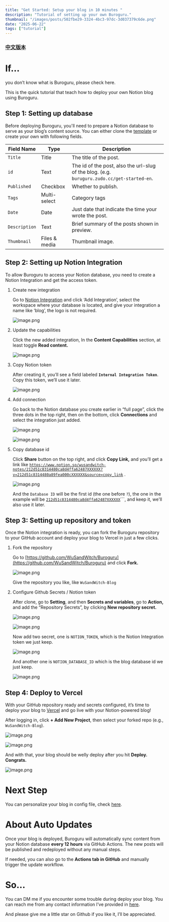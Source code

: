 ```yaml
---
title: "Get Started: Setup your blog in 10 minutes "
description: "Tutorial of setting up your own Buroguru."
thumbnail: "/images/posts/502fbe29-3324-4bc3-97dc-3d037379c6de.png"
date: "2025-06-22"
tags: ["tutorial"]
---
```


### [中文版本](https://buroguru.zudo.cc/posts/get-started-zh)


# If…


you don’t know what is Buroguru, please check here.


This is the quick tutorial that teach how to deploy your own Notion blog using Buroguru.


## Step 1: Setting up database


Before deploying Buroguru, you'll need to prepare a Notion database to serve as your blog’s content source. You can either clone the [template](/21ad51c831448068b621f3b5def5dd2d) or create your own with following fields.


| Field Name    | Type          | Description                                                                                 |
| ------------- | ------------- | ------------------------------------------------------------------------------------------- |
| `Title`       | Title         | The title of the post.                                                                      |
| `id`          | Text          | The id of the post, also the url-slug of the blog. (e.g. `buruguru.zudo.cc/get-started-en`. |
| `Published`   | Checkbox      | Whether to publish.                                                                         |
| `Tags`        | Multi-select  | Category tags                                                                               |
| `Date`        | Date          | Just date that indicate the time your wrote the post.                                       |
| `Description` | Text          | Brief summary of the posts shown in preview.                                                |
| `Thumbnail`   | Files & media | Thumbnail image.                                                                            |


## Step 2: Setting up Notion Integration


To allow Buroguru to access your Notion database, you need to create a Notion Integration and get the access token.

1. Create new integration

	Go to [Notion Integration](https://www.notion.so/profile/integrations) and click ‘Add Integration’, select the workspace where your database is located, and give your integration a name like ‘blog’, the logo is not required.


	![image.png](/images/posts/b1c3b8b2-d7ea-44b2-9b49-ff354a61e210.png)

2. Update the capabilities

	Click the new added integration, In the **Content Capabilities** section, at least toggle **Read content.**


	![image.png](/images/posts/8b435a6a-3c0a-4ea5-8d3c-94b07b8a76ec.png)

3. Copy Notion token

	After creating it, you’ll see a field labeled **`Internal Integration Token`**. Copy this token, we’ll use it later.


	![image.png](/images/posts/d3d4fb20-2dda-479c-a95a-86d748460fb8.png)

4. Add connection

	Go back to the Notion database you create earlier in “full page”, click the three dots in the top right, then on the bottom, click **Connections** and select the integration just added.


	![image.png](/images/posts/803c071a-d792-4209-9ddc-8fbe093bbd11.png)


	![image.png](/images/posts/84df22f1-4e05-4aa8-8a11-5784f1d4cacb.png)

5. Copy database id

	Click **Share** button on the top right, and click **Copy Link,** and you’ll get a link like [`https://www.notion.so/wusandwitch-notes/212d51c8314480ca8d4ffa62487XXXXXX?v=212d51c8314480a89fea000cXXXXXX&source=copy_link`](https://www.notion.so/wusandwitch-notes/212d51c8314480ca8d4ffa624873e734?v=212d51c8314480a89fea000c43f4e73f) .


	![image.png](/images/posts/611d096c-590b-4509-95f9-d826b37865f1.png)


	And the `Database ID` will be the first id (the one before `?`), the one in the example will be  [`212d51c8314480ca8d4ffa62487XXXXXX`](https://www.notion.so/wusandwitch-notes/212d51c8314480ca8d4ffa624873e734?v=212d51c8314480a89fea000c43f4e73f)```, and keep it, we'll also use it later.


## Step 3: Setting up repository and token


Once the Notion integration is ready, you can fork the Buroguru repository to your GitHub account and deploy your blog to Vercel in just a few clicks.

1. Fork the repository

	Go to [https://github.com/WuSandWitch/Buroguru](https://github.com/WuSandWitch/Buroguru) and click **Fork.**


	![image.png](/images/posts/f66bf1ae-109f-44fe-8897-66d8cf32cd81.png)


	Give the repository you like, like `WuSandWitch-Blog`

2. Configure Github Secrets /  Notion token

	After clone, go to **Setting**, and then **Secrets and variables**, go to **Action,** and add the “Repository Secrets”, by clicking **New repository secret.**


	![image.png](/images/posts/cc452718-f18b-4792-bfda-e2a4f61a49b7.png)


	![image.png](/images/posts/ee764441-089a-4568-ae83-1bd6d8a8651b.png)


	Now add two secret, one is `NOTION_TOKEN`, which is the Notion Integration token we just keep.


	![image.png](/images/posts/d19bbd59-1b27-4bea-8c7d-a904cfe6dd12.png)


	And another one is `NOTION_DATABASE_ID` which is the blog database id we just keep.


	![image.png](/images/posts/4faa97e2-9a06-4541-94cb-dd2034c549db.png)


## Step 4: Deploy to Vercel


With your GitHub repository ready and secrets configured, it’s time to deploy your blog to [Vercel](https://vercel.com/) and go live with your Notion-powered blog!


After logging in, click **+ Add New Project**, then select your forked repo (e.g., `WuSandWitch-Blog`).


![image.png](/images/posts/08462fe1-9df0-4bf3-ab69-2f8d8408fd72.png)


![image.png](/images/posts/d108bb90-dda8-4120-9add-ccb035be6a46.png)


And with that, your blog should be welly deploy after you hit **Deploy. Congrats.**


![image.png](/images/posts/7ad78009-2d08-47a0-b739-91eaa54f49a5.png)


# Next Step


You can personalize your blog in config file, check [here](https://buroguru.zudo.cc/posts/config-guide-en).


# About Auto Updates


Once your blog is deployed, Buroguru will automatically sync content from your Notion database **every 12 hours** via GitHub Actions. The new posts will be published and redeployed without any manual steps.


If needed, you can also go to the **Actions tab in GitHub** and manually trigger the update workflow.


# So…


You can DM me if you encounter some trouble during deploy your blog. You can reach me from any contact information I’ve provided in [here](https://wusandwitch.zudo.cc/).


And please give me a little star on Github if you like it, I’ll be appreciated.

